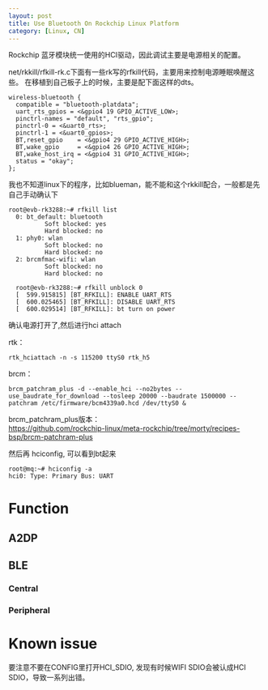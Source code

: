 ```yaml
---
layout: post
title: Use Bluetooth On Rockchip Linux Platform
category: [Linux, CN]
---
```


Rockchip 蓝牙模块统一使用的HCI驱动，因此调试主要是电源相关的配置。

net/rkkill/rfkill-rk.c下面有一些rk写的rfkill代码，主要用来控制电源睡眠唤醒这些。
在移植到自己板子上的时候，主要是配下面这样的dts。

    wireless-bluetooth {
      compatible = "bluetooth-platdata";
      uart_rts_gpios = <&gpio4 19 GPIO_ACTIVE_LOW>;
      pinctrl-names = "default", "rts_gpio";
      pinctrl-0 = <&uart0_rts>;
      pinctrl-1 = <&uart0_gpios>;
      BT,reset_gpio    = <&gpio4 29 GPIO_ACTIVE_HIGH>;
      BT,wake_gpio     = <&gpio4 26 GPIO_ACTIVE_HIGH>;
      BT,wake_host_irq = <&gpio4 31 GPIO_ACTIVE_HIGH>;
      status = "okay";
    };

我也不知道linux下的程序，比如blueman，能不能和这个rkkill配合，一般都是先自己手动确认下

    root@evb-rk3288:~# rfkill list                                                     
      0: bt_default: bluetooth                                                           
              Soft blocked: yes                                                          
              Hard blocked: no                                                           
      1: phy0: wlan                                                                      
              Soft blocked: no                                                           
              Hard blocked: no                                                           
      2: brcmfmac-wifi: wlan                                                             
              Soft blocked: no                                                           
              Hard blocked: no 
              
      root@evb-rk3288:~# rfkill unblock 0                                                
      [  599.915815] [BT_RFKILL]: ENABLE UART_RTS                                        
      [  600.025465] [BT_RFKILL]: DISABLE UART_RTS                                       
      [  600.029514] [BT_RFKILL]: bt turn on power

确认电源打开了,然后进行hci attach


rtk：

    rtk_hciattach -n -s 115200 ttyS0 rtk_h5

brcm：

    brcm_patchram_plus -d --enable_hci --no2bytes --use_baudrate_for_download --tosleep 20000 --baudrate 1500000 --patchram /etc/firmware/bcm4339a0.hcd /dev/ttyS0 &

brcm_patchram_plus版本：  
https://github.com/rockchip-linux/meta-rockchip/tree/morty/recipes-bsp/brcm-patchram-plus

然后再 hciconfig, 可以看到bt起来

    root@mq:~# hciconfig -a
    hci0: Type: Primary Bus: UART


# Function

## A2DP

## BLE 
### Central
### Peripheral


# Known issue

要注意不要在CONFIG里打开HCI_SDIO, 发现有时候WIFI SDIO会被认成HCI SDIO，导致一系列出错。

